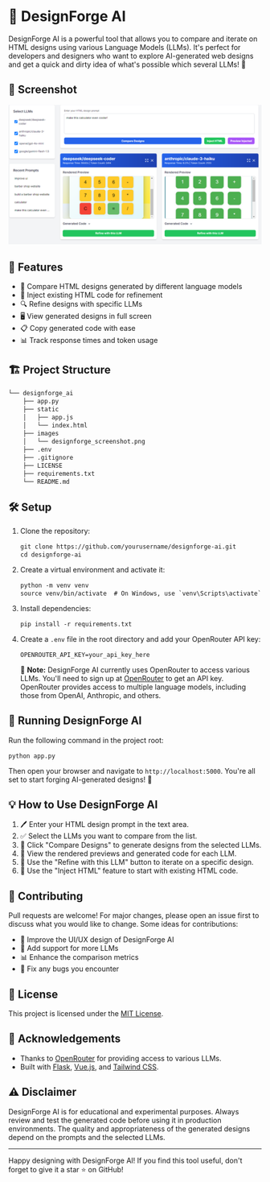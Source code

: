 # 🎨 DesignForge AI

DesignForge AI is a powerful tool that allows you to compare and iterate on HTML designs using various Language Models (LLMs). It's perfect for developers and designers who want to explore AI-generated web designs and get a quick and dirty idea of what's possible which several LLMs! 🚀

## 📸 Screenshot

![DesignForge AI Screenshot](images/designforge_screenshot.png)

## 🌟 Features

- 🔄 Compare HTML designs generated by different language models
- 💉 Inject existing HTML code for refinement
- 🔍 Refine designs with specific LLMs
- 🖥️ View generated designs in full screen
- 📋 Copy generated code with ease
- 📊 Track response times and token usage

## 🏗️ Project Structure

```
└── designforge_ai
    ├── app.py
    ├── static
    │   ├── app.js
    │   └── index.html
    ├── images
    │   └── designforge_screenshot.png
    ├── .env
    ├── .gitignore
    ├── LICENSE
    ├── requirements.txt
    └── README.md
```

## 🛠️ Setup

1. Clone the repository:
   ```
   git clone https://github.com/yourusername/designforge-ai.git
   cd designforge-ai
   ```

2. Create a virtual environment and activate it:
   ```
   python -m venv venv
   source venv/bin/activate  # On Windows, use `venv\Scripts\activate`
   ```

3. Install dependencies:
   ```
   pip install -r requirements.txt
   ```

4. Create a `.env` file in the root directory and add your OpenRouter API key:
   ```
   OPENROUTER_API_KEY=your_api_key_here
   ```

   📝 **Note:** DesignForge AI currently uses OpenRouter to access various LLMs. You'll need to sign up at [OpenRouter](https://openrouter.ai/) to get an API key. OpenRouter provides access to multiple language models, including those from OpenAI, Anthropic, and others.

## 🚀 Running DesignForge AI

Run the following command in the project root:

```
python app.py
```

Then open your browser and navigate to `http://localhost:5000`. You're all set to start forging AI-generated designs! 🎉

## 💡 How to Use DesignForge AI

1. 🖊️ Enter your HTML design prompt in the text area.
2. ✅ Select the LLMs you want to compare from the list.
3. 🔘 Click "Compare Designs" to generate designs from the selected LLMs.
4. 👀 View the rendered previews and generated code for each LLM.
5. 🔄 Use the "Refine with this LLM" button to iterate on a specific design.
6. 💉 Use the "Inject HTML" feature to start with existing HTML code.

## 🤝 Contributing

Pull requests are welcome! For major changes, please open an issue first to discuss what you would like to change. Some ideas for contributions:

- 🎨 Improve the UI/UX design of DesignForge AI
- 🔧 Add support for more LLMs
- 📊 Enhance the comparison metrics
- 🐛 Fix any bugs you encounter

## 📄 License

This project is licensed under the [MIT License](https://choosealicense.com/licenses/mit/).

## 🙏 Acknowledgements

- Thanks to [OpenRouter](https://openrouter.ai/) for providing access to various LLMs.
- Built with [Flask](https://flask.palletsprojects.com/), [Vue.js](https://vuejs.org/), and [Tailwind CSS](https://tailwindcss.com/).

## ⚠️ Disclaimer

DesignForge AI is for educational and experimental purposes. Always review and test the generated code before using it in production environments. The quality and appropriateness of the generated designs depend on the prompts and the selected LLMs.

---

Happy designing with DesignForge AI! If you find this tool useful, don't forget to give it a star ⭐️ on GitHub!